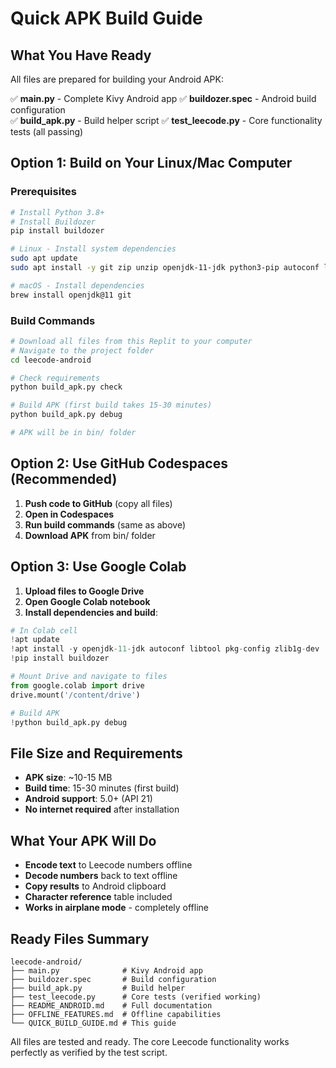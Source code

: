# Quick APK Build Guide

## What You Have Ready

All files are prepared for building your Android APK:

✅ **main.py** - Complete Kivy Android app
✅ **buildozer.spec** - Android build configuration  
✅ **build_apk.py** - Build helper script
✅ **test_leecode.py** - Core functionality tests (all passing)

## Option 1: Build on Your Linux/Mac Computer

### Prerequisites
```bash
# Install Python 3.8+
# Install Buildozer
pip install buildozer

# Linux - Install system dependencies
sudo apt update
sudo apt install -y git zip unzip openjdk-11-jdk python3-pip autoconf libtool pkg-config zlib1g-dev libncurses5-dev libncursesw5-dev libtinfo5 cmake libffi-dev libssl-dev

# macOS - Install dependencies  
brew install openjdk@11 git
```

### Build Commands
```bash
# Download all files from this Replit to your computer
# Navigate to the project folder
cd leecode-android

# Check requirements
python build_apk.py check

# Build APK (first build takes 15-30 minutes)
python build_apk.py debug

# APK will be in bin/ folder
```

## Option 2: Use GitHub Codespaces (Recommended)

1. **Push code to GitHub** (copy all files)
2. **Open in Codespaces** 
3. **Run build commands** (same as above)
4. **Download APK** from bin/ folder

## Option 3: Use Google Colab

1. **Upload files to Google Drive**
2. **Open Google Colab notebook**
3. **Install dependencies and build**:

```python
# In Colab cell
!apt update
!apt install -y openjdk-11-jdk autoconf libtool pkg-config zlib1g-dev
!pip install buildozer

# Mount Drive and navigate to files
from google.colab import drive
drive.mount('/content/drive')

# Build APK
!python build_apk.py debug
```

## File Size and Requirements

- **APK size**: ~10-15 MB
- **Build time**: 15-30 minutes (first build)
- **Android support**: 5.0+ (API 21)
- **No internet required** after installation

## What Your APK Will Do

- **Encode text** to Leecode numbers offline
- **Decode numbers** back to text offline
- **Copy results** to Android clipboard
- **Character reference** table included
- **Works in airplane mode** - completely offline

## Ready Files Summary

```
leecode-android/
├── main.py              # Kivy Android app
├── buildozer.spec       # Build configuration
├── build_apk.py         # Build helper
├── test_leecode.py      # Core tests (verified working)
├── README_ANDROID.md    # Full documentation
├── OFFLINE_FEATURES.md  # Offline capabilities
└── QUICK_BUILD_GUIDE.md # This guide
```

All files are tested and ready. The core Leecode functionality works perfectly as verified by the test script.